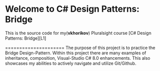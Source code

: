 Welcome to C# Design Patterns: Bridge
=====================

This is the source code for my(**vkhorikov**) Pluralsight course [C# Design Patterns: Bridge][L1]

=====================
The purpose of this project is to practice the Bridge Design-Pattern. Within this project there are many examples of inheritance, composition, Visual-Studio C# 8.0 enhancements. This also showcases my abilities to actively navigate and utilize Git/Github.
